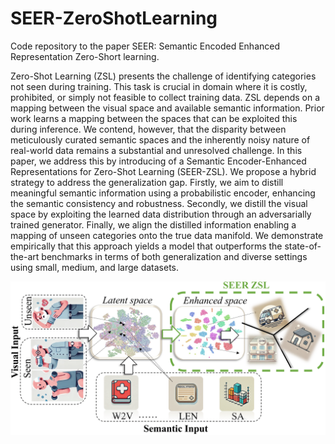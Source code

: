 # SEER-ZeroShotLearning
Code repository to the paper SEER: Semantic Encoded Enhanced Representation Zero-Short learning. 

Zero-Shot Learning (ZSL) presents the challenge of identifying categories not seen during training. This task is crucial in domain where it is costly, prohibited, or simply not feasible to collect training data. ZSL depends on a mapping between the visual space and available semantic information. Prior work learns a mapping between the spaces that can be exploited this during inference. 
We contend, however, that the disparity between meticulously curated semantic spaces and the inherently noisy nature of real-world data remains a substantial and unresolved challenge.
In this paper, we address this by introducing of a Semantic Encoder-Enhanced Representations for Zero-Shot Learning (SEER-ZSL). We propose a hybrid strategy to address the generalization gap. Firstly, we aim to distill meaningful semantic information using a probabilistic encoder, enhancing the semantic consistency and robustness.
Secondly, we distill the visual space by exploiting the learned data distribution through an adversarially trained generator. Finally, we align the distilled information enabling a mapping of unseen categories onto the true data manifold. We demonstrate empirically that this approach yields a model that outperforms the state-of-the-art benchmarks in terms of both generalization and diverse settings using small, medium, and large datasets.

![Our proposed concept](./figures/concept_desc_med.png)
